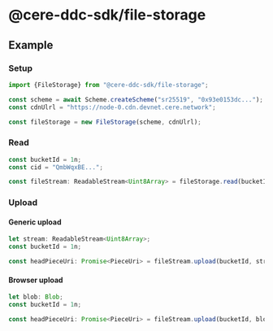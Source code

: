 # @cere-ddc-sdk/file-storage

## Example

### Setup

```typescript
import {FileStorage} from "@cere-ddc-sdk/file-storage";

const scheme = await Scheme.createScheme("sr25519", "0x93e0153dc...");
const cdnUlrl = "https://node-0.cdn.devnet.cere.network";

const fileStorage = new FileStorage(scheme, cdnUlrl);
```

### Read

```typescript
const bucketId = 1n;
const cid = "QmbWqxBE...";

const fileStream: ReadableStream<Uint8Array> = fileStorage.read(bucketId, cid);
```

### Upload

#### Generic upload

```typescript
let stream: ReadableStream<Uint8Array>;
const bucketId = 1n;

const headPieceUri: Promise<PieceUri> = fileStream.upload(bucketId, stream);
```

#### Browser upload

```typescript
let blob: Blob;
const bucketId = 1n;

const headPieceUri: Promise<PieceUri> = fileStream.upload(bucketId, blob.stream());
```
